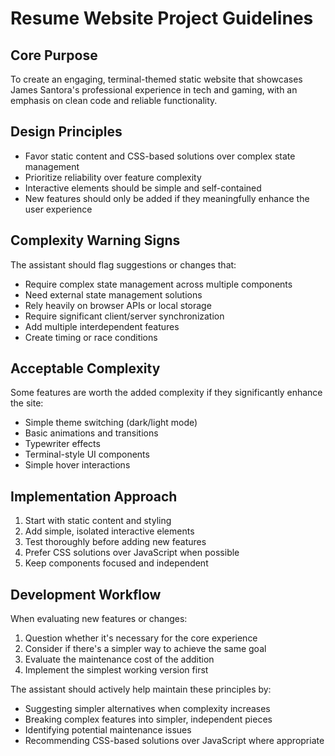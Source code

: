 # Resume Website Project Guidelines

## Core Purpose

To create an engaging, terminal-themed static website that showcases James Santora's professional experience in tech and gaming, with an emphasis on clean code and reliable functionality.

## Design Principles

- Favor static content and CSS-based solutions over complex state management
- Prioritize reliability over feature complexity
- Interactive elements should be simple and self-contained
- New features should only be added if they meaningfully enhance the user experience

## Complexity Warning Signs

The assistant should flag suggestions or changes that:

- Require complex state management across multiple components
- Need external state management solutions
- Rely heavily on browser APIs or local storage
- Require significant client/server synchronization
- Add multiple interdependent features
- Create timing or race conditions

## Acceptable Complexity

Some features are worth the added complexity if they significantly enhance the site:

- Simple theme switching (dark/light mode)
- Basic animations and transitions
- Typewriter effects
- Terminal-style UI components
- Simple hover interactions

## Implementation Approach

1. Start with static content and styling
2. Add simple, isolated interactive elements
3. Test thoroughly before adding new features
4. Prefer CSS solutions over JavaScript when possible
5. Keep components focused and independent

## Development Workflow

When evaluating new features or changes:

1. Question whether it's necessary for the core experience
2. Consider if there's a simpler way to achieve the same goal
3. Evaluate the maintenance cost of the addition
4. Implement the simplest working version first

The assistant should actively help maintain these principles by:

- Suggesting simpler alternatives when complexity increases
- Breaking complex features into simpler, independent pieces
- Identifying potential maintenance issues
- Recommending CSS-based solutions over JavaScript where appropriate
